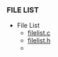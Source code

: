 ### FILE LIST
* File List
    * [filelist.c](https://github.com/csbyun-data/C-Pro/blob/main/chap03/FileList/filelist.c)
    * [filelist.h](https://github.com/csbyun-data/C-Pro/blob/main/chap03/FileList/filelist.h)
    * 
